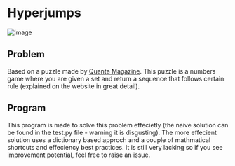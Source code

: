 # Hyperjumps

![image](https://github.com/aceniccola/hyperjumps/assets/109996166/2096a8e4-2e9a-4715-be70-d29309e9a9c5)
## Problem
Based on a puzzle made by [Quanta Magazine](https://hyperjumps.quantamagazine.org/). This puzzle is a numbers game where you are given a set and return a sequence that follows certain rule (explained on the website in great detail).

## Program
This program is made to solve this problem effecietly (the naive solution can be found in the test.py file - warning it is disgusting). The more effecient solution uses a dictionary based approch and a couple of mathmatical shortcuts and effeciency best practices. It is still very lacking so if you see improvement potential, feel free to raise an issue. 

